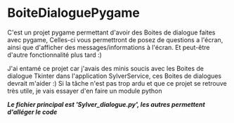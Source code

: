 # BoiteDialoguePygame
C'est un projet pygame permettant d'avoir des Boites de dialogue faites avec pygame, Celles-ci vous permettront de posez de questions a l'écran, ainsi que d'afficher des messages/informations à l'écran. Et peut-être d'autre fonctionnalité plus tard :)

J'ai entamé ce projet car j'avais des minis soucis avec les Boites de dialogue Tkinter dans l'application SylverService, ces Boites de dialogues devrait m'aider :) Si la tâche n'est pas trop ardu et que ce projet se retrouve très utile, je vais essayer d'en faire un module python

***Le fichier principal est 'Sylver_dialogue.py', les autres permettent d'alléger le code***

